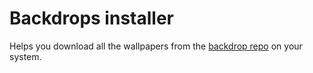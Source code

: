 # Backdrops installer 

Helps you download all the wallpapers from the [backdrop repo](https://github.com/spirizeon/backdrop) on your system.